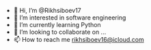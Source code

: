 - 👋 Hi, I’m @Rikhsiboev17
- 👀 I’m interested in software engineering
- 🌱 I’m currently learning Python
- 💞️ I’m looking to collaborate on ...
- 📫 How to reach me rikhsiboev16@icloud.com

<!---
Rikhsiboev17/Rikhsiboev17 is a ✨ special ✨ repository because its `README.md` (this file) appears on your GitHub profile.
You can click the Preview link to take a look at your changes.
--->
